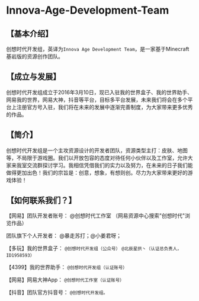 # Innova-Age-Development-Team
## 【基本介绍】  

创想时代开发组，英译为`Innova Age Development Team`，是一家基于Minecraft基岩版的资源创作团队。  

## 【成立与发展】  

创想时代开发组成立于2016年3月10日，现已入驻我的世界盒子、我的世界助手、网易我的世界，网易大神，抖音等平台，目标多平台发展，未来我们将会在多个平台上注册官方号入驻，我们将在未来的发展中逐渐完善制度，为大家带来更多优秀的作品。  

## 【简介】  

创想时代开发组是一个主攻资源设计的开发者团队，资源类型主打：皮肤、地图等，不局限于游戏圈。我们以开放包容的态度对待任何小伙伴以及工作室，允许大家来我室交流群探讨学习。我相信凭借我们的实力以及努力，在未来的日子我们能做得更加出色！我们的宗旨是：创意，想象，有想则创。尽力为大家带来更好的游戏体验！  

## 【如何联系我们？】  

【网易】团队开发者账号：
@创想时代工作室
（网易资源中心搜索"创想时代"浏览作品） 

团队旗下个人开发者：
@暴走苏打；@小姜君呀；  

【多玩】我的世界盒子：
`@创想时代开发组（公众号）`
`@北辰星拱丶（认证总负责人，ID1958593）`  

【4399】我的世界助手：
`@创想时代开发组（认证账号） ` 

【网易】网易大神App：
`@创想时代工作室（认证账号）  `

【抖音】团队官方抖音号：
`@创想时代开发组。`
